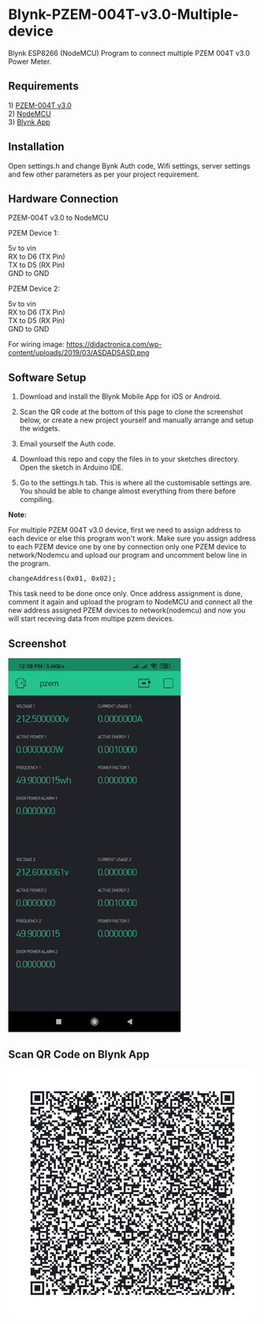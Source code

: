 # Blynk-PZEM-004T-v3.0-Multiple-device
Blynk ESP8266 (NodeMCU) Program to connect multiple PZEM 004T v3.0 Power Meter. 
<h2> Requirements </h2>
1) <a href="http://s.click.aliexpress.com/e/ElytDjIu" rel="nofollow">PZEM-004T v3.0 </a><br>
2) <a href="http://s.click.aliexpress.com/e/nlefJ4PI" rel="nofollow">NodeMCU </a><br>
3) <a href="https://play.google.com/store/apps/details?id=cc.blynk" rel="nofollow">Blynk App </a><br>
<h2> Installation </h2>
Open settings.h and change Bynk Auth code, Wifi settings, server settings and few other parameters as per your project requirement.


<h2> Hardware Connection </h2>

PZEM-004T v3.0 to NodeMCU

PZEM Device 1:

   5v to vin<br>
   RX to D6 (TX Pin)<br>
   TX to D5 (RX Pin)<br>
   GND to GND<br>

PZEM Device 2:

   5v to vin<br>
   RX to D6 (TX Pin)<br>
   TX to D5 (RX Pin)<br>
   GND to GND<br>

   For wiring image: https://didactronica.com/wp-content/uploads/2019/03/ASDADSASD.png

<h2> Software Setup </h2>

1) Download and install the Blynk Mobile App for iOS or Android.

2) Scan the QR code at the bottom of this page to clone the screenshot below, or create a new project yourself and manually arrange and setup the widgets.

3) Email yourself the Auth code.

4) Download this repo and copy the files in to your sketches directory. Open the sketch in Arduino IDE.

5) Go to the settings.h tab. This is where all the customisable settings are. You should be able to change almost everything from there before compiling.

<b>Note:</b>

For multiple PZEM 004T v3.0 device, first we need to assign address to each device or else this program won't work. Make sure you assign address to each PZEM device one by one by connection only one PZEM device to network/Nodemcu and upload our program and uncomment below line in the program.

<pre>changeAddress(0x01, 0x02);</pre>

This task need to be done once only. Once address assignment is done, comment it again and upload the program to NodeMCU and connect all the new address assigned PZEM devices to network(nodemcu) and now you will start receving data from multipe pzem devices. 

<h2> Screenshot </h2>

<img src="/images/project-screenshot-1.png" alt="project screenshot 1" title="project screenshot 1" width="350" height="">
<h2> Scan QR Code on Blynk App </h2>

<img src="/images/blynk-scan-qr-code.png" alt="Blynk Project QR code" title="Blynk Project QR code">
